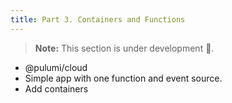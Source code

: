 ```yaml
---
title: Part 3. Containers and Functions
---
```


> **Note:** This section is under development 🚧.

* @pulumi/cloud
* Simple app with one function and event source.
* Add containers
